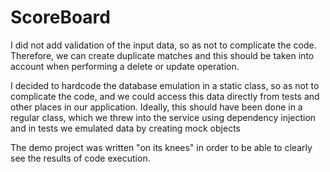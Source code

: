 # ScoreBoard
I did not add validation of the input data, so as not to complicate the code. Therefore, we can create duplicate matches and this should be taken into account when performing a delete or update operation.

I decided to hardcode the database emulation in a static class, so as not to complicate the code, and we could access this data directly from tests and other places in our application. Ideally, this should have been done in a regular class, which we threw into the service using dependency injection and in tests we emulated data by creating mock objects

The demo project was written "on its knees" in order to be able to clearly see the results of code execution.

